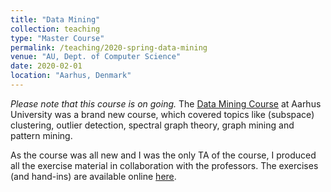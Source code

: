 ```yaml
---
title: "Data Mining"
collection: teaching
type: "Master Course"
permalink: /teaching/2020-spring-data-mining
venue: "AU, Dept. of Computer Science"
date: 2020-02-01
location: "Aarhus, Denmark"
---
```

_Please note that this course is on going._
The [Data Mining Course](https://kursuskatalog.au.dk/en/course/95439/Data-Mining) at Aarhus University was a brand new course, which covered topics like (subspace) clustering, outlier detection, spectral graph theory, graph mining and pattern mining.

As the course was all new and I was the only TA of the course, I produced all the exercise material in collaboration with the professors.
The exercises (and hand-ins) are available online [here](https://github.com/fhvilshoj/dm20_exercises).

